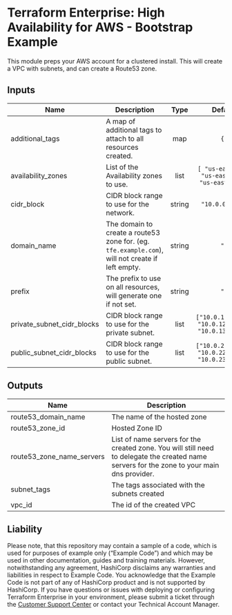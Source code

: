 # Terraform Enterprise: High Availability for AWS - Bootstrap Example

This module preps your AWS account for a clustered install.
This will create a VPC with subnets, and can create a Route53 zone.

## Inputs

| Name | Description | Type | Default | Required |
|------|-------------|:----:|:-----:|:-----:|
| additional\_tags | A map of additional tags to attach to all resources created. | map | `{}` | no |
| availability\_zones | List of the Availability zones to use. | list | `[ "us-east-2a", "us-east-2b", "us-east-2c" ]` | no |
| cidr\_block | CIDR block range to use for the network. | string | `"10.0.0.0/16"` | no |
| domain\_name | The domain to create a route53 zone for. (eg. `tfe.example.com`), will not create if left empty. | string | `""` | no |
| prefix | The prefix to use on all resources, will generate one if not set. | string | `""` | no |
| private\_subnet\_cidr\_blocks | CIDR block range to use for the private subnet. | list| `["10.0.11.0/24", "10.0.12.0/24", "10.0.13.0/24"]` | no |
| public\_subnet\_cidr\_blocks | CIDR block range to use for the public subnet. | list | `["10.0.21.0/24", "10.0.22.0/24", "10.0.23.0/24"]` | no |

## Outputs

| Name | Description |
|------|-------------|
| route53\_domain\_name | The name of the hosted zone |
| route53\_zone\_id | Hosted Zone ID |
| route53\_zone\_name\_servers | List of name servers for the created zone. You will still need to delegate the created name servers for the zone to your main dns provider. |
| subnet\_tags | The tags associated with the subnets created |
| vpc\_id | The id of the created VPC |

## Liability


Please note, that this repository may contain a sample of a code, which is used for purposes of example only (“Example Code”) and which may be used in other documentation, guides and training materials. However, notwithstanding any agreement, HashiCorp disclaims any warranties and liabilities in respect to Example Code. You acknowledge that the Example Code is not part of any of HashiCorp product and is not supported by HashiCorp.  If you have questions or issues with deploying or configuring Terraform Enterprise in your environment, please submit a ticket through the [Customer Support Center](https://www.hashicorp.com/support) or contact your Technical Account Manager.
